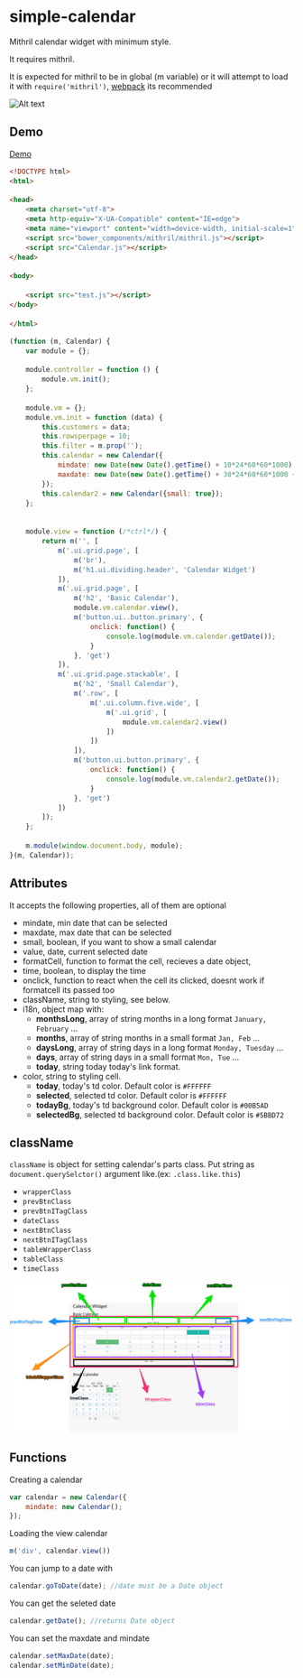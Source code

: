 # simple-calendar
Mithril calendar widget with minimum style.

It requires mithril.

It is expected for mithril to be in global (m variable) or it will attempt to load it with `require('mithril')`, [webpack](http://webpack.github.io/docs/) its recommended

![Alt text](calendar.png)

## Demo

[Demo](http://pinguxx.github.io/sm-calendar/)

```html
<!DOCTYPE html>
<html>

<head>
    <meta charset="utf-8">
    <meta http-equiv="X-UA-Compatible" content="IE=edge">
    <meta name="viewport" content="width=device-width, initial-scale=1">
    <script src="bower_components/mithril/mithril.js"></script>
    <script src="Calendar.js"></script>
</head>

<body>

    <script src="test.js"></script>
</body>

</html>
```

```javascript
(function (m, Calendar) {
    var module = {};

    module.controller = function () {
        module.vm.init();
    };

    module.vm = {};
    module.vm.init = function (data) {
        this.customers = data;
        this.rowsperpage = 10;
        this.filter = m.prop('');
        this.calendar = new Calendar({
            mindate: new Date(new Date().getTime() + 10*24*60*60*1000),
            maxdate: new Date(new Date().getTime() + 30*24*60*60*1000 + 10000000)
        });
        this.calendar2 = new Calendar({small: true});
    };


    module.view = function (/*ctrl*/) {
        return m('', [
            m('.ui.grid.page', [
                m('br'),
                m('h1.ui.dividing.header', 'Calendar Widget')
            ]),
            m('.ui.grid.page', [
                m('h2', 'Basic Calendar'),
                module.vm.calendar.view(),
                m('button.ui..button.primary', {
                    onclick: function() {
                        console.log(module.vm.calendar.getDate());
                    }
                }, 'get')
            ]),
            m('.ui.grid.page.stackable', [
                m('h2', 'Small Calendar'),
                m('.row', [
                    m('.ui.column.five.wide', [
                        m('.ui.grid', [
                            module.vm.calendar2.view()
                        ])
                    ])
                ]),
                m('button.ui.button.primary', {
                    onclick: function() {
                        console.log(module.vm.calendar2.getDate());
                    }
                }, 'get')
            ])
        ]);
    };

    m.module(window.document.body, module);
}(m, Calendar));

```

## Attributes
It accepts the following properties, all of them are optional

 * mindate, min date that can be selected
 * maxdate, max date that can be selected
 * small, boolean, if you want to show a small calendar
 * value, date, current selected date
 * formatCell, function to format the cell, recieves a date object,
 * time, boolean, to display the time
 * onclick, function to react when the cell its clicked, doesnt work if formatcell its passed too
 * className, string to styling, see below.
 * i18n, object map with:
    * **monthsLong**, array of string months in a long format `January, February` ...
    * **months**, array of string months in a small format `Jan, Feb` ...
    * **daysLong**, array of string days in a long format `Monday, Tuesday` ...
    * **days**, array of string days in a small format `Mon, Tue` ...
    * **today**, string today today's link format.
 * color, string to styling cell.
   * **today**, today's td color. Default color is `#FFFFFF`
   * **selected**, selected td color. Default color is `#FFFFFF`
   * **todayBg**, today's td background color. Default color is `#00B5AD`
   * **selectedBg**, selected td background color. Default color is `#5BBD72`

## className

`className` is object for setting calendar's parts class. Put string as `document.querySelctor()` argument like.(ex: `.class.like.this`)

* `wrapperClass`
* `prevBtnClass`
* `prevBtnITagClass`
* `dateClass`
* `nextBtnClass`
* `nextBtnITagClass`
* `tableWrapperClass`
* `tableClass`
* `timeClass`

![calclass](simple-calendar.png)

## Functions

Creating a calendar

```javascript
var calendar = new Calendar({
    mindate: new Calendar();
});
```
Loading the view calendar

```javascript
m('div', calendar.view())
```

You can jump to a date with

```javascript
calendar.goToDate(date); //date must be a Date object
```
You can get the seleted date

```javascript
calendar.getDate(); //returns Date object
```
You can set the maxdate and mindate

```javascript
calendar.setMaxDate(date);
calendar.setMinDate(date);
```
